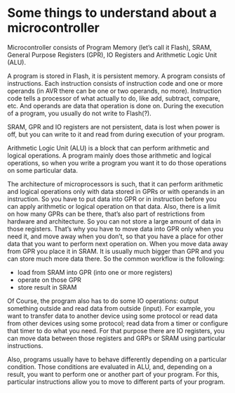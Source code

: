 # Some things to understand about a microcontroller
Microcontroller consists of Program Memory (let’s call it Flash), SRAM, General Purpose Registers (GPR), IO Registers and Arithmetic Logic Unit (ALU).

A program is stored in Flash, it is persistent memory. A program consists of instructions. Each instruction consists of instruction code and one or more operands (in AVR there can be one or two operands, no more). Instruction code tells a processor of what actually to do, like add, subtract, compare, etc. And operands are data that operation is done on. During the execution of a program, you usually do not write to Flash(?).

SRAM, GPR and IO registers are not persistent, data is lost when power is off, but you can write to it and read from during execution of your program.

Arithmetic Logic Unit (ALU) is a block that can perform arithmetic and logical operations.
A program mainly does those arithmetic and logical operations, so when you write a program you want it to do those operations on some particular data.

The architecture of microprocessors is such, that it can perform arithmetic and logical operations only with data stored in GPRs or with operands in an instruction. So you have to put data into GPR or in instruction before you can apply arithmetic or logical operation on that data.
Also, there is a limit on how many GPRs can be there, that’s also part of restrictions from hardware and architecture. So you can not store a large amount of data in those registers. That’s why you have to move data into GPR only when you need it, and move away when you don’t, so that you have a place for other data that you want to perform next operation on. 
When you move data away from GPR you place it in SRAM. It is usually much bigger than GPR and you can store much more data there. So the common workflow is the following:
* load from SRAM into GPR (into one or more registers)
* operate on those GPR
* store result in SRAM

Of Course, the program also has to do some IO operations: output something outside and read data from outside (input). For example, you want to transfer data to another device using some protocol or read data from other devices using some protocol; read data from a timer or configure that timer to do what you need. For that purpose there are IO registers, you can move data between those registers and GRPs or SRAM using particular instructions.

Also, programs usually have to behave differently depending on a particular condition. Those conditions are evaluated in ALU, and, depending on a result, you want to perform one or another part of your program. For this, particular instructions allow you to move to different parts of your program.
